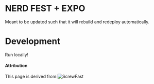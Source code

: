 # NERD FEST + EXPO

Meant to be updated such that it will rebuild and redeploy automatically.

# Development

Run locally!

#### Attribution

This page is derived from ![ScrewFast](https://github.com/mearashadowfax/ScrewFast/assets/125820963/cdf299bd-414a-4a2d-baf0-d188bb4709c7)
